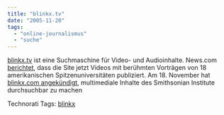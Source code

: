 ```yaml
---
title: "blinkx.tv"
date: "2005-11-20"
tags: 
  - "online-journalismus"
  - "suche"
---
```


[blinkx.tv](http://www.blinkx.tv/) ist eine Suchmaschine für Video- und Audioinhalte. News.com [berichtet](http://news.com.com/Blinx+delivers+legendary+university+speeches/2110-1025_3-5951893.html?tag=html.alert), dass die Site jetzt Videos mit berühmten Vorträgen von 18 amerikanischen Spitzenuniversitäten publiziert. Am 18. November hat [blinkx.com angekündigt](http://www.blinkx.com/press/2005/20051115a.php), multimediale Inhalte des Smithsonian Institute durchsuchbar zu machen

Technorati Tags: [blinkx](http://www.technorati.com/tag/blinkx)

